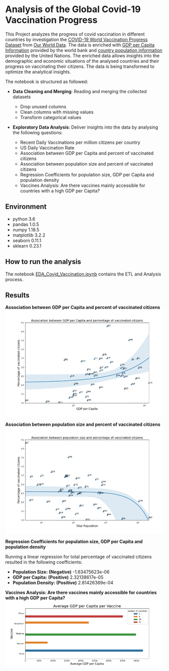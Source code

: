 # Analysis of the Global Covid-19 Vaccination Progress

This Project analyzes the progress of covid vaccination in different countries by investigation the [COVID-19 World Vaccination Progress Dataset](https://www.kaggle.com/gpreda/covid-world-vaccination-progress) from [Our World Data](https://ourworldindata.org/).
The data is enriched with [GDP per Capita Information](https://data.worldbank.org/indicator/NY.GDP.PCAP.CD) provided by the world bank and [country population information](https://population.un.org/wpp/Download/Standard/CSV/) provided by the United Nations.
The enriched data allows insights into the demographic and economic situations of the analysed countries and their progress on vaccinating their citizens.
The data is being transformed to optimize the analytical insights.

The notebook is structured as followed:

* **Data Cleaning and Merging**: Reading and merging the collected datasets
    * Drop unused columns
    * Clean columns with missing values
    * Transform categorical values
    
    
* **Exploratory Data Analysis**: Deliver insights into the data by analysing the following questions:
    * Recent Daily Vaccinations per million citizens per country
    * US Daily Vaccination Rate
    * Association between GDP per Capita and percent of vaccinated citizens
    * Association between population size and percent of vaccinated citizens
    * Regression Coefficients for population size, GDP per Capita and population density
    * Vaccines Analysis: Are there vaccines mainly accessible for countries with a high GDP per Capita?
	
## Environment

* python 3.6
* pandas 1.0.5
* numpy 1.18.5
* matplotlib 3.2.2
* seaborn 0.11.1
* sklearn 0.23.1

## How to run the analysis

The notebook [EDA_Covid_Vaccination.ipynb](EDA_Covid_Vaccination.ipynb) contains the ETL and Analysis process.

## Results

**Association between GDP per Capita and percent of vaccinated citizens**
<img src="GDP_vs_PercVacc.png">

**Association between population size and percent of vaccinated citizens**
<img src="PopSize_vs_PercVacc.png">

**Regression Coefficients for population size, GDP per Capita and population density**

Running a linear regression for total percentage of vaccinated citizens resulted in the following coefficients:
* **Population Size: (Negative)** -1.63475623e-06
* **GDP per Capita: (Positive)** 2.32138617e-05
* **Population Density: (Positive)** 2.81426369e-04

**Vaccines Analysis: Are there vaccines mainly accessible for countries with a high GDP per Capita?**
<img src="Vacc_plot.png">
